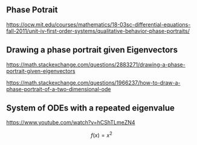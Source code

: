 ## Phase Potrait

https://ocw.mit.edu/courses/mathematics/18-03sc-differential-equations-fall-2011/unit-iv-first-order-systems/qualitative-behavior-phase-portraits/

## Drawing a phase portrait given Eigenvectors

https://math.stackexchange.com/questions/2883271/drawing-a-phase-portrait-given-eigenvectors

https://math.stackexchange.com/questions/1966237/how-to-draw-a-phase-portrait-of-a-two-dimensional-ode

## System of ODEs with a repeated eigenvalue

https://www.youtube.com/watch?v=hCShTLmeZN4

$$f(x)=x^2$$
